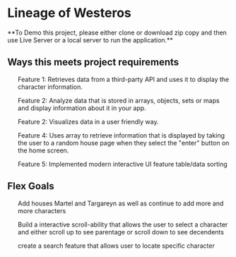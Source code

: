 <h1>Lineage of Westeros</h1>
**To Demo this project, please either clone or download zip copy and then use Live Server or a local server to run the application.**

<h2>Ways this meets project requirements</h2>
<ul>Feature 1: Retrieves data from a third-party API and uses it to display the character information.</ul>
<ul>Feature 2: Analyze data that is stored in arrays, objects, sets or maps and display information about it in your app.</ul>
<ul>Feature 2: Visualizes data in a user friendly way.</ul>
<ul>Feature 4: Uses array to retrieve information that is displayed by taking the user to a random house page when they select the "enter" button on the home screen.</ul>
<ul>Feature 5: Implemented modern interactive UI feature table/data sorting</ul>

<h2>Flex Goals</h2>
<ul>Add houses Martel and Targareyn as well as continue to add more and more characters</ul>
<ul>Build a interactive scroll-ability that allows the user to select a character and either scroll up to see parentage or scroll down to see decendents</ul>
<ul>create a search feature that allows user to locate specific character</ul>
